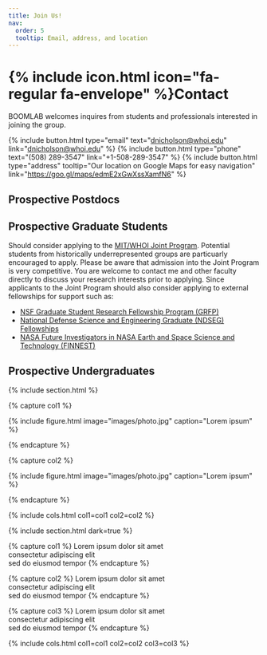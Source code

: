 ```yaml
---
title: Join Us!
nav:
  order: 5
  tooltip: Email, address, and location
---
```


# {% include icon.html icon="fa-regular fa-envelope" %}Contact

BOOMLAB welcomes inquires from students and professionals interested in joining the group.

{%
  include button.html
  type="email"
  text="dnicholson@whoi.edu"
  link="dnicholson@whoi.edu"
%}
{%
  include button.html
  type="phone"
  text="(508) 289-3547"
  link="+1-508-289-3547"
%}
{%
  include button.html
  type="address"
  tooltip="Our location on Google Maps for easy navigation"
  link="https://goo.gl/maps/edmE2xGwXssXamfN6"
%}

## Prospective Postdocs
## Prospective Graduate Students
Should consider applying to the [MIT/WHOI Joint Program](mit.whoi.edu). Potential students from historically underrepresented groups are particuarly encouraged to apply.  Please be aware that admission into the Joint Program is very competitive. You are welcome to contact me and other faculty directly to discuss your research interests prior to applying.
Since applicants to the Joint Program should also consider applying to external fellowships for support such as:
- [NSF Graduate Student Research Fellowship Program (GRFP)](https://www.nsfgrfp.org/)
- [National Defense Science and Engineering Graduate (NDSEG) Fellowships](https://ndseg.org/)
- [NASA Future Investigators in NASA Earth and Space Science and Technology (FINNEST)](https://science.nasa.gov/search?search_api_views_text=finesst)

## Prospective Undergraduates

{% include section.html %}

{% capture col1 %}

{%
  include figure.html
  image="images/photo.jpg"
  caption="Lorem ipsum"
%}

{% endcapture %}

{% capture col2 %}

{%
  include figure.html
  image="images/photo.jpg"
  caption="Lorem ipsum"
%}

{% endcapture %}

{% include cols.html col1=col1 col2=col2 %}

{% include section.html dark=true %}

{% capture col1 %}
Lorem ipsum dolor sit amet  
consectetur adipiscing elit  
sed do eiusmod tempor
{% endcapture %}

{% capture col2 %}
Lorem ipsum dolor sit amet  
consectetur adipiscing elit  
sed do eiusmod tempor
{% endcapture %}

{% capture col3 %}
Lorem ipsum dolor sit amet  
consectetur adipiscing elit  
sed do eiusmod tempor
{% endcapture %}

{% include cols.html col1=col1 col2=col2 col3=col3 %}
